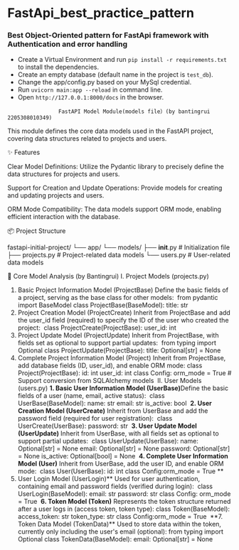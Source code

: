 # FastApi_best_practice_pattern

### Best Object-Oriented pattern for FastApi framework with Authentication and error handling

- Create a Virtual Environment and run `pip install -r requirements.txt` to install the dependencies.
- Create an empty database (default name in the project is `test_db`).
- Change the app/config.py based on your MySql credential.
- Run `uvicorn main:app --reload` in command line.
- Open `http://127.0.0.1:8000/docs` in the browser.

<!--by bantingrui 2205308010349-->
                    FastAPI Model Module(models file）(by bantingrui 2205308010349)

  This module defines the core data models used in the FastAPI project, covering data structures related to projects and users.

✨ Features

Clear Model Definitions: Utilize the Pydantic library to precisely define the data structures for projects and users.

Support for Creation and Update Operations: Provide models for creating and updating projects and users.

ORM Mode Compatibility: The data models support ORM mode, enabling efficient interaction with the database.

📦 Project Structure

fastapi-initial-project/
└── app/
└── models/
├── **init**.py # Initialization file
├── projects.py # Project-related data models
└── users.py # User-related data models

📮 Core Model Analysis (by Bantingrui)​
I. Project Models (projects.py)​

1. Basic Project Information Model (ProjectBase)​
   Define the basic fields of a project, serving as the base class for other models:​
   ​
   from pydantic import BaseModel​
   class ProjectBase(BaseModel):​
   title: str​
   ​
2. Project Creation Model (ProjectCreate)​
   Inherit from ProjectBase and add the user_id field (required) to specify the ID of the user who created the project:​
   ​
   class ProjectCreate(ProjectBase):​
   user_id: int​
   ​
3. Project Update Model (ProjectUpdate)​
   Inherit from ProjectBase, with fields set as optional to support partial updates:​
   ​
   from typing import Optional​
   class ProjectUpdate(ProjectBase):​
   title: Optional[str] = None​
   ​
4. Complete Project Information Model (Project)​
   Inherit from ProjectBase, add database fields (ID, user_id), and enable ORM mode:​
   ​
   class Project(ProjectBase):​
   id: int​
   user_id: int​
   class Config:​
   orm_mode = True # Support conversion from SQLAlchemy models​
   ​
   II. User Models (users.py)​
   **1. Basic User Information Model (UserBase)​**
   Define the basic fields of a user (name, email, active status):​
   ​
   class UserBase(BaseModel):​
   name: str​
   email: str​
   is_active: bool​
   ​
   **2. User Creation Model (UserCreate)​**
   Inherit from UserBase and add the password field (required for user registration):​
   ​
   class UserCreate(UserBase):​
   password: str​
   ​
   **3. User Update Model (UserUpdate)​**
   Inherit from UserBase, with all fields set as optional to support partial updates:​
   ​
   class UserUpdate(UserBase):​
   name: Optional[str] = None​
   email: Optional[str] = None​
   password: Optional[str] = None​
   is_active: Optional[bool] = None​
   ​
   **4. Complete User Information Model (User)​**
   Inherit from UserBase, add the user ID, and enable ORM mode:​
   ​
   class User(UserBase):​
   id: int​
   class Config:​
   orm_mode = True​
   \*\*​
5. User Login Model (UserLogin)​**
   Used for user authentication, containing email and password fields (verified during login):​
   ​
   class UserLogin(BaseModel):​
   email: str​
   password: str​
   class Config:​
   orm_mode = True​
   ​
   **6. Token Model (Token)​**
   Represents the token structure returned after a user logs in (access token, token type):​
   ​
   class Token(BaseModel):​
   access_token: str​
   token_type: str​
   class Config:​
   orm_mode = True​
   ​
   **7. Token Data Model (TokenData)​\*\*
   Used to store data within the token, currently only including the user's email (optional):​
   ​
   from typing import Optional​
   class TokenData(BaseModel):​
   email: Optional[str] = None​
<!--by bantingrui 2205308010349-->
